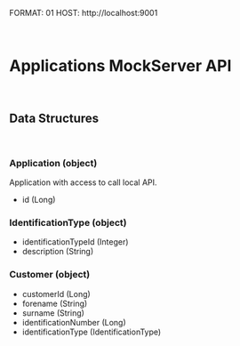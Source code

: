 FORMAT: 01 HOST: http://localhost:9001

​

# Applications MockServer API

​

## Data Structures

​

### Application (object)

Application with access to call local API.

+ id (Long)

### IdentificationType (object)

+ identificationTypeId (Integer)
+ description (String)

### Customer (object)

+ customerId (Long)
+ forename (String)
+ surname (String)
+ identificationNumber (Long)
+ identificationType (IdentificationType)
